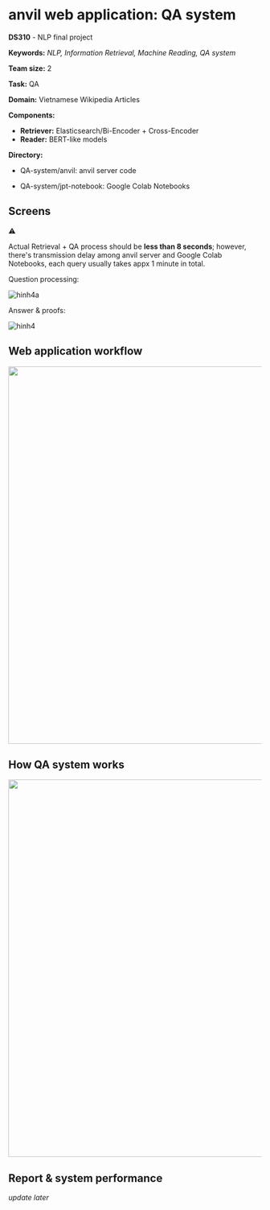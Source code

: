 # anvil web application: QA system

**DS310** - NLP final project

**Keywords:** *NLP, Information Retrieval, Machine Reading, QA system*

**Team size:** 2

**Task:** QA

**Domain:** Vietnamese Wikipedia Articles

**Components:**

 * **Retriever:** Elasticsearch/Bi-Encoder + Cross-Encoder
 * **Reader:** BERT-like models
 
**Directory:**

* QA-system/anvil: anvil server code

* QA-system/jpt-notebook: Google Colab Notebooks    
## Screens
:warning:

Actual Retrieval + QA process should be **less than 8 seconds**; however, there's transmission delay among anvil server and Google Colab Notebooks, each query usually takes appx 1 minute in total.


Question processing:

![hinh4a](https://user-images.githubusercontent.com/67597758/209294155-8842f929-ffec-4f1d-814b-cfac3f0462e2.png)


Answer & proofs:

![hinh4](https://user-images.githubusercontent.com/67597758/209294164-ac6ecc19-06e8-4034-871b-5250aa229e8a.png)


## Web application workflow
<!-- ![hinh5](https://user-images.githubusercontent.com/67597758/209297876-37cda9af-c3eb-4f91-a0fb-c3c39d1ef722.png) -->

[<img src="https://user-images.githubusercontent.com/67597758/209305709-b7bb6b99-0907-4dae-9140-6fb2e71b577b.png"
      width="750"/>](https://user-images.githubusercontent.com/67597758/209305709-b7bb6b99-0907-4dae-9140-6fb2e71b577b.png)
      

## How QA system works

[<img src="https://user-images.githubusercontent.com/67597758/209305818-2e28cc77-0f39-410f-b4a4-7e97f2cfb23a.png" width="750"/>](https://user-images.githubusercontent.com/67597758/209305818-2e28cc77-0f39-410f-b4a4-7e97f2cfb23a.png)

## Report & system performance
*update later*
